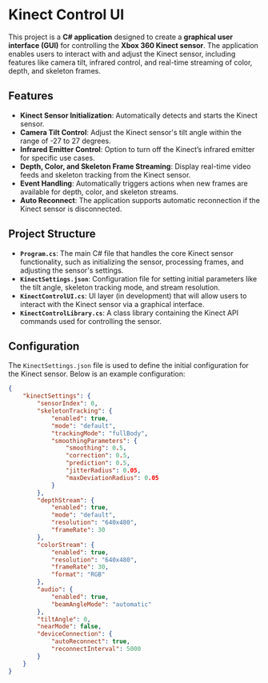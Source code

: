 # **Kinect Control UI**

This project is a **C# application** designed to create a **graphical user interface (GUI)** for controlling the **Xbox 360 Kinect sensor**. The application enables users to interact with and adjust the Kinect sensor, including features like camera tilt, infrared control, and real-time streaming of color, depth, and skeleton frames.

## **Features**

- **Kinect Sensor Initialization**: Automatically detects and starts the Kinect sensor.
- **Camera Tilt Control**: Adjust the Kinect sensor's tilt angle within the range of -27 to 27 degrees.
- **Infrared Emitter Control**: Option to turn off the Kinect’s infrared emitter for specific use cases.
- **Depth, Color, and Skeleton Frame Streaming**: Display real-time video feeds and skeleton tracking from the Kinect sensor.
- **Event Handling**: Automatically triggers actions when new frames are available for depth, color, and skeleton streams.
- **Auto Reconnect**: The application supports automatic reconnection if the Kinect sensor is disconnected.

## **Project Structure**

- **`Program.cs`**: The main C# file that handles the core Kinect sensor functionality, such as initializing the sensor, processing frames, and adjusting the sensor's settings.
- **`KinectSettings.json`**: Configuration file for setting initial parameters like the tilt angle, skeleton tracking mode, and stream resolution.
- **`KinectControlUI.cs`**: UI layer (in development) that will allow users to interact with the Kinect sensor via a graphical interface.
- **`KinectControlLibrary.cs`**: A class library containing the Kinect API commands used for controlling the sensor.

## **Configuration**

The `KinectSettings.json` file is used to define the initial configuration for the Kinect sensor. Below is an example configuration:

```json
{
    "kinectSettings": {
        "sensorIndex": 0,
        "skeletonTracking": {
            "enabled": true,
            "mode": "default",
            "trackingMode": "fullBody",
            "smoothingParameters": {
                "smoothing": 0.5,
                "correction": 0.5,
                "prediction": 0.5,
                "jitterRadius": 0.05,
                "maxDeviationRadius": 0.05
            }
        },
        "depthStream": {
            "enabled": true,
            "mode": "default",
            "resolution": "640x480",
            "frameRate": 30
        },
        "colorStream": {
            "enabled": true,
            "resolution": "640x480",
            "frameRate": 30,
            "format": "RGB"
        },
        "audio": {
            "enabled": true,
            "beamAngleMode": "automatic"
        },
        "tiltAngle": 0,
        "nearMode": false,
        "deviceConnection": {
            "autoReconnect": true,
            "reconnectInterval": 5000
        }
    }
}
